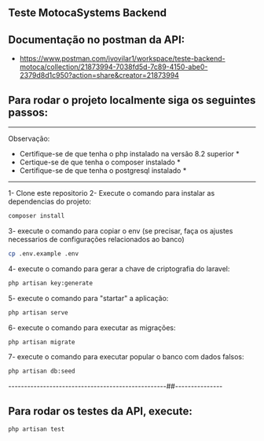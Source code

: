 ## Teste MotocaSystems Backend


## Documentação no postman da API:
- https://www.postman.com/ivovilar1/workspace/teste-backend-motoca/collection/21873994-7038fd5d-7c89-4150-abe0-2379d8d1c950?action=share&creator=21873994

## Para rodar o projeto localmente siga os seguintes passos:
-------------------------------------------------------------
Observação:
* Certifique-se de que tenha o php instalado na versão 8.2 superior *
* Certique-se de que tenha o composer instalado *
* Certifique-se de que tenha o postgresql instalado *
-------------------------------------------------------------
 1- Clone este repositorio
 2- Execute o comando para instalar as dependencias do projeto:
 ```sh
composer install
```
3- execute o comando para copiar o env (se precisar, faça os ajustes necessarios de configurações relacionados ao banco)
```sh
cp .env.example .env
```
4- execute o comando para gerar a chave de criptografia do laravel:
```sh
php artisan key:generate
```
5- execute o comando para "startar" a aplicação:
```sh
php artisan serve
```
6- execute o comando para executar as migrações:
```sh
php artisan migrate
```
7- execute o comando para executar popular o banco com dados falsos:
```sh
php artisan db:seed
```

--------------------------------------------------##---------------
## Para rodar os testes da API, execute:
```sh
php artisan test
```
